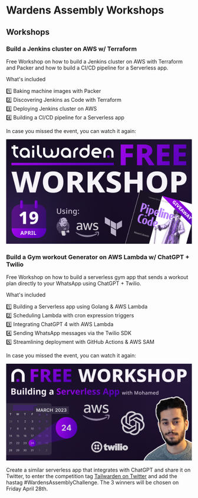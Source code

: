 # Wardens Assembly Workshops

## Workshops

### Build a Jenkins cluster on AWS w/ Terraform

Free Workshop on how to build a Jenkins cluster on AWS with Terraform and Packer and how to build a CI/CD pipeline for a Serverless app.

What's included

1️⃣ Baking machine images with Packer <br/>
2️⃣ Discovering Jenkins as Code with Terraform <br/>
3️⃣ Deploying Jenkins cluster on AWS <br/>
4️⃣ Building a CI/CD pipeline for a Serverless app <br/>

In case you missed the event, you can watch it again:

<a href="https://www.youtube.com/watch?v=w5J7fBATCu4">
    <img src="assets/jenkins-workshop-banner.png">
</a>

### Build a Gym workout Generator on AWS Lambda w/ ChatGPT + Twilio

Free Workshop on how to build a serverless gym app that sends a workout plan directly to your WhatsApp using ChatGPT + Twilio.

What's included

1️⃣ Building a Serverless app using Golang & AWS Lambda <br/>
2️⃣ Scheduling Lambda with cron expression triggers <br/>
3️⃣ Integrating ChatGPT 4 with AWS Lambda <br/>
4️⃣ Sending WhatsApp messages via the Twilio SDK <br/>
5️⃣ Streamlining deployment with GitHub Actions & AWS SAM <br/>
 
In case you missed the event, you can watch it again:

<a href="https://www.youtube.com/watch?v=z2JaX-2Cn2w">
    <img src="assets/workshop1.png">
</a>

Create a similar serverless app that integrates with ChatGPT and share it on Twitter, to enter the competition tag [Tailwarden on Twitter](https://twitter.com/tailwarden) and add the hastag #WardensAssemblyChallenge. The 3 winners will be chosen on Friday April 28th.
